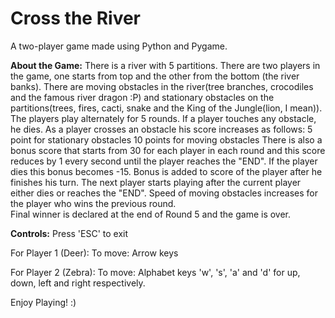 # Cross the River

A two-player game made using Python and Pygame.

**About the Game:**
There is a river with 5 partitions. There are two players in the game, one starts from top and the other from the bottom (the river banks). There are moving obstacles in the river(tree branches, crocodiles and the famous river dragon :P) and stationary obstacles on the partitions(trees, fires, cacti, snake and the King of the Jungle(lion, I mean)). The players play alternately for 5 rounds. If a player touches any obstacle, he dies. As a player crosses an obstacle his score increases as follows:
5 point for stationary obstacles
10 points for moving obstacles
There is also a bonus score that starts from 30 for each player in each round and this score reduces by 1 every second until the player reaches the "END". If the player dies this bonus becomes -15. Bonus is added to score of the player after he finishes his turn.
The next player starts playing after the current player either dies or reaches the "END". Speed of moving obstacles increases for the player who wins the previous round.  
Final winner is declared at the end of Round 5 and the game is over.

**Controls:**
Press 'ESC' to exit

For Player 1 (Deer):
To move: Arrow keys

For Player 2 (Zebra):
To move: Alphabet keys 'w', 's', 'a' and 'd' for up, down, left and right respectively.

Enjoy Playing! :)